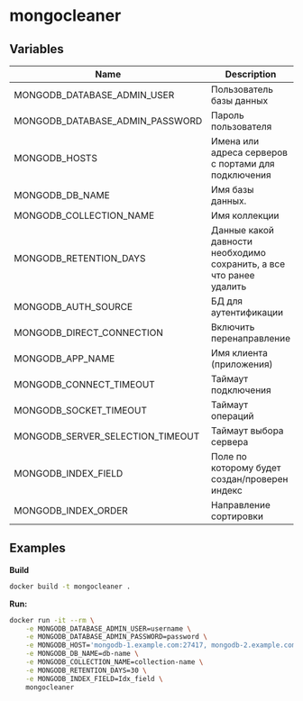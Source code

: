 # mongocleaner

## Variables
| Name | Description | Default |
|---|---|---|
| MONGODB_DATABASE_ADMIN_USER | Пользователь базы данных | - |
| MONGODB_DATABASE_ADMIN_PASSWORD | Пароль пользователя | - |
| MONGODB_HOSTS | Имена или адреса серверов с портами для подключения | localhost:27417 |
| MONGODB_DB_NAME | Имя базы данных. | db |
| MONGODB_COLLECTION_NAME | Имя коллекции | collection |
| MONGODB_RETENTION_DAYS | Данные какой давности необходимо сохранить, а все что ранее удалить | 30 |
| MONGODB_AUTH_SOURCE | БД для аутентификации | admin |
| MONGODB_DIRECT_CONNECTION | Включить перенаправление | True |
| MONGODB_APP_NAME | Имя клиента (приложения) | MongoCleaner |
| MONGODB_CONNECT_TIMEOUT | Таймаут подключения | 5000 |
| MONGODB_SOCKET_TIMEOUT | Таймаут операций | 30000 |
| MONGODB_SERVER_SELECTION_TIMEOUT | Таймаут выбора сервера | 2000 |
| MONGODB_INDEX_FIELD | Поле по которому будет создан/проверен индекс | createdAt |
| MONGODB_INDEX_ORDER | Направление сортировки | 1 |

## Examples
**Build**
```bash
docker build -t mongocleaner .
```

**Run:**
```bash
docker run -it --rm \
    -e MONGODB_DATABASE_ADMIN_USER=username \
    -e MONGODB_DATABASE_ADMIN_PASSWORD=password \
    -e MONGODB_HOST='mongodb-1.example.com:27417, mongodb-2.example.com:27417, mongodb-3.example.com:27417' \
    -e MONGODB_DB_NAME=db-name \
    -e MONGODB_COLLECTION_NAME=collection-name \
    -e MONGODB_RETENTION_DAYS=30 \
    -e MONGODB_INDEX_FIELD=Idx_field \
    mongocleaner
```
